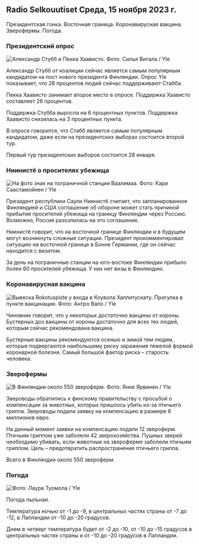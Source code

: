 ## Radio Selkouutiset Среда, 15 ноября 2023 г.

Президентская гонка. Восточная граница. Коронавирусная вакцина. Зверофермы. Погода.

### Президентский опрос

![Александр Стубб и Пекка Хаависто. Фото: Силья Витала / Yle](https://images.cdn.yle.fi/image/upload/c_crop,h_3188,w_5668,x_0,y_327/ar_1.7777777777777777,c_fill,g_faces,h_675,w_1200/dpr_1.0/q_auto:eco/f_auto/fl_lossy/v1698912813/39-11947566543595173663)

Александр Стубб от коалиции сейчас является самым популярным кандидатом на пост нового президента Финляндии. Опрос Yle показывает, что 28 процентов людей сейчас поддерживают Стабба.

Пекка Хаависто занимает второе место в опросе. Поддержка Хаависто составляет 26 процентов.

Поддержка Стубба выросла на 6 процентных пунктов. Поддержка Хаависто снизилась на 3 процентных пункта.

В опросе говорится, что Стабб является самым популярным кандидатом, даже если на президентских выборах состоится второй тур.

Первый тур президентских выборов состоится 28 января.

### Ниинистё о просителях убежища

![На фото знак на пограничной станции Ваалимаа. Фото: Кари Саастамойнен / Yle](https://images.cdn.yle.fi/image/upload/c_crop,h_2908,w_5178,x_0,y_0/ar_1.7777777777777777,c_fill,g_faces,h_675,w_1200/dpr_1.0/q_auto:eco/f_auto/fl_lossy/v1699908638/39-120003165528559efc2b)

Президент республики Саули Ниинистё считает, что запланированное Финляндией и США соглашение об обороне может стать причиной прибытия просителей убежища на границу Финляндии через Россию. Возможно, Россия разозлилась на это соглашение.

Ниинистё говорит, что на восточной границе Финляндии и в будущем могут возникнуть сложные ситуации. Президент прокомментировал ситуацию на восточной границе в Бонне Германии, где он сейчас находится с визитом.

За день на пограничные станции на юго-востоке Финляндии прибыло более 60 просителей убежища. У них нет визы в Финляндию.

### Коронавирусная вакцина

![Вывеска Rokotuspiste у входа в Коувола Халлитускату. Прогулка в пункте вакцинации. Фото: Антро Вало / Yle](https://images.cdn.yle.fi/image/upload/c_crop,h_3247,w_5773,x_0,y_601/ar_1.7777777777777777,c_fill,g_faces,h_675,w_1200/dpr_1.0/q_auto:eco/f_auto/fl_lossy/v1699867130/39-11997076551e51acfff3)

Чиновник говорит, что у некоторых достаточно вакцины от короны. Бустерных доз вакцины от короны достаточно для всех тех людей, которым сейчас рекомендована вакцина.

Бустерные вакцины рекомендуются осенью и зимой тем людям, которые подвергаются наибольшему риску заражения тяжелой формой коронарной болезни. Самый большой фактор риска – старость человека.

### Зверофермы

![В Финляндии около 550 звероферм. Фото: Янне Ярвинен / Yle](https://images.cdn.yle.fi/image/upload/c_crop,h_4597,w_8174,x_18,y_0/ar_1.7777777777777777,c_fill,g_faces,h_675,w_1200/dpr_1.0/q_auto:eco/f_auto/fl_lossy/v1696520468/39-1181997651ed401620a0)

Звероводы обратились к финскому правительству с просьбой о компенсации за животных, которых пришлось убить из-за птичьего гриппа. Звероводы подали заявку на компенсацию в размере 6 миллионов евро.

На данный момент заявки на компенсацию подали 12 звероферм. Птичьим гриппом уже заболели 42 зверохозяйства. Пушных зверей необходимо убивать, если животные на звероферме заболели птичьим гриппом. Цель – предотвратить распространение птичьего гриппа.

Всего в Финляндии около 550 звероферм.

### Погода

![ Фото: Лаура Туомола / Yle](https://images.cdn.yle.fi/image/upload/c_crop,h_1080,w_1919,x_0,y_0/ar_1.7777777777777777,c_fill,g_faces,h_675,w_1200/dpr_1.0/q_auto:eco/f_auto/fl_lossy/v1700050702/39-12009776554b6f9117dc)

Погода пыльная.

Температура ночью от -1 до -9, в центральных частях страны от -7 до -12, в Лапландии от -10 до -20 градусов.

Днем в четверг температура будет от -2 до -10, от -10 до -15 градусов в центральных частях страны и от -10 до -20 градусов в Лапландии.